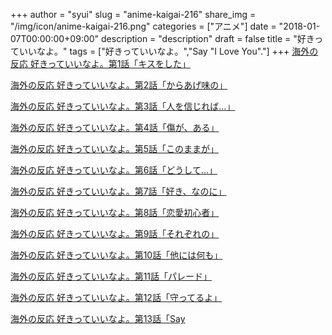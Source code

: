 +++
author = "syui"
slug = "anime-kaigai-216"
share_img = "/img/icon/anime-kaigai-216.png"
categories = ["アニメ"]
date = "2018-01-07T00:00:00+09:00"
description = "description"
draft = false
title = "好きっていいなよ。"
tags = ["好きっていいなよ。","Say &quot;I Love You&quot;."]
+++
<a href="http://web.archive.org/web/20130117141245/http://www.antinoria.com/2012/10/08/海外の反応-好きっていいなよ-第1話-キスをした/" rel="nofollow" target="_blank" title="海外の反応 好きっていいなよ。第1話「キスをした」">海外の反応 好きっていいなよ。第1話「キスをした」</a>

<a href="http://web.archive.org/web/20130117141245/http://www.antinoria.com/2012/10/16/%E6%B5%B7%E5%A4%96%E3%81%AE%E5%8F%8D%E5%BF%9C-%E3%81%95%E3%81%8F%E3%82%89%E8%8D%98%E3%81%AE%E3%83%9A%E3%83%83%E3%83%88%E3%81%AA%E5%BD%BC%E5%A5%B3-%E7%AC%AC1%E8%A9%B1-%E3%81%AD%E3%81%93-%E3%81%97%E3%82%8D-%E3%81%BE%E3%81%97%E3%82%8D-%E5%A5%BD%E3%81%8D%E3%81%A3%E3%81%A6%E3%81%84%E3%81%84%E3%81%AA%E3%82%88-%E7%AC%AC2%E8%A9%B1-%E3%81%8B%E3%82%89%E3%81%82%E3%81%92%E5%91%B3%E3%81%AE/" rel="nofollow" target="_blank" title="海外の反応 好きっていいなよ。第2話「からあげ味の」">海外の反応 好きっていいなよ。第2話「からあげ味の」</a>

<a href="http://web.archive.org/web/20130117141245/http://www.antinoria.com/2012/10/24/%E6%B5%B7%E5%A4%96%E3%81%AE%E5%8F%8D%E5%BF%9C-%E5%A5%BD%E3%81%8D%E3%81%A3%E3%81%A6%E3%81%84%E3%81%84%E3%81%AA%E3%82%88-%E7%AC%AC3%E8%A9%B1-%E4%BA%BA%E3%82%92%E4%BF%A1%E3%81%98%E3%82%8C%E3%81%B0/" rel="nofollow" target="_blank" title="海外の反応 好きっていいなよ。第3話「人を信じれば…」">海外の反応 好きっていいなよ。第3話「人を信じれば…」</a>

<a href="http://web.archive.org/web/20130117141245/http://www.antinoria.com/2012/10/31/%E6%B5%B7%E5%A4%96%E3%81%AE%E5%8F%8D%E5%BF%9C-%E5%A5%BD%E3%81%8D%E3%81%A3%E3%81%A6%E3%81%84%E3%81%84%E3%81%AA%E3%82%88-%E7%AC%AC4%E8%A9%B1-%E5%82%B7%E3%81%8C-%E3%81%82%E3%82%8B/" rel="nofollow" target="_blank" title="海外の反応 好きっていいなよ。第4話「傷が、ある」">海外の反応 好きっていいなよ。第4話「傷が、ある」</a>

<a href="http://web.archive.org/web/20130117141245/http://www.antinoria.com/2012/11/08/%E6%B5%B7%E5%A4%96%E3%81%AE%E5%8F%8D%E5%BF%9C-%E5%A5%BD%E3%81%8D%E3%81%A3%E3%81%A6%E3%81%84%E3%81%84%E3%81%AA%E3%82%88-%E7%AC%AC5%E8%A9%B1-%E3%81%93%E3%81%AE%E3%81%BE%E3%81%BE%E3%81%8C/" rel="nofollow" target="_blank" title="海外の反応 好きっていいなよ。第5話「このままが」">海外の反応 好きっていいなよ。第5話「このままが」</a>

<a href="http://web.archive.org/web/20130117141245/http://www.antinoria.com/2012/11/12/%E6%B5%B7%E5%A4%96%E3%81%AE%E5%8F%8D%E5%BF%9C-%E5%A5%BD%E3%81%8D%E3%81%A3%E3%81%A6%E3%81%84%E3%81%84%E3%81%AA%E3%82%88-%E7%AC%AC6%E8%A9%B1-%E3%81%A9%E3%81%86%E3%81%97%E3%81%A6/" rel="nofollow" target="_blank" title="海外の反応 好きっていいなよ。第6話「どうして…」">海外の反応 好きっていいなよ。第6話「どうして…」</a>

<a href="http://web.archive.org/web/20130117141245/http://www.antinoria.com/2012/11/20/%E6%B5%B7%E5%A4%96%E3%81%AE%E5%8F%8D%E5%BF%9C-%E5%A5%BD%E3%81%8D%E3%81%A3%E3%81%A6%E3%81%84%E3%81%84%E3%81%AA%E3%82%88-%E7%AC%AC7%E8%A9%B1-%E5%A5%BD%E3%81%8D-%E3%81%AA%E3%81%AE%E3%81%AB/" rel="nofollow" target="_blank" title="海外の反応 好きっていいなよ。第7話「好き、なのに」">海外の反応 好きっていいなよ。第7話「好き、なのに」</a>

<a href="http://web.archive.org/web/20130117141245/http://www.antinoria.com/2012/11/25/%E6%B5%B7%E5%A4%96%E3%81%AE%E5%8F%8D%E5%BF%9C-%E5%A5%BD%E3%81%8D%E3%81%A3%E3%81%A6%E3%81%84%E3%81%84%E3%81%AA%E3%82%88-%E7%AC%AC8%E8%A9%B1-%E6%81%8B%E6%84%9B%E5%88%9D%E5%BF%83%E8%80%85/" rel="nofollow" target="_blank" title="海外の反応 好きっていいなよ。第8話「恋愛初心者」">海外の反応 好きっていいなよ。第8話「恋愛初心者」</a>

<a href="http://web.archive.org/web/20130117141245/http://www.antinoria.com/2012/12/03/%E6%B5%B7%E5%A4%96%E3%81%AE%E5%8F%8D%E5%BF%9C-%E5%A5%BD%E3%81%8D%E3%81%A3%E3%81%A6%E3%81%84%E3%81%84%E3%81%AA%E3%82%88-%E7%AC%AC9%E8%A9%B1-%E3%81%9D%E3%82%8C%E3%81%9E%E3%82%8C%E3%81%AE/" rel="nofollow" target="_blank" title="海外の反応 好きっていいなよ。第9話「それぞれの」">海外の反応 好きっていいなよ。第9話「それぞれの」</a>

<a href="http://web.archive.org/web/20130117141245/http://www.antinoria.com/2012/12/11/%E6%B5%B7%E5%A4%96%E3%81%AE%E5%8F%8D%E5%BF%9C-%E5%A5%BD%E3%81%8D%E3%81%A3%E3%81%A6%E3%81%84%E3%81%84%E3%81%AA%E3%82%88-%E7%AC%AC10%E8%A9%B1-%E4%BB%96%E3%81%AB%E3%81%AF%E4%BD%95%E3%82%82/" rel="nofollow" target="_blank" title="海外の反応 好きっていいなよ。第10話「他には何も」">海外の反応 好きっていいなよ。第10話「他には何も」</a>

<a href="http://web.archive.org/web/20130117141245/http://www.antinoria.com/2012/12/17/%E6%B5%B7%E5%A4%96%E3%81%AE%E5%8F%8D%E5%BF%9C-%E5%A5%BD%E3%81%8D%E3%81%A3%E3%81%A6%E3%81%84%E3%81%84%E3%81%AA%E3%82%88-%E7%AC%AC11%E8%A9%B1-%E3%83%91%E3%83%AC%E3%83%BC%E3%83%89/" rel="nofollow" target="_blank" title="海外の反応 好きっていいなよ。第11話「パレード」">海外の反応 好きっていいなよ。第11話「パレード」</a>

<a href="http://web.archive.org/web/20130117141245/http://www.antinoria.com/2012/12/24/%E6%B5%B7%E5%A4%96%E3%81%AE%E5%8F%8D%E5%BF%9C-%E5%A5%BD%E3%81%8D%E3%81%A3%E3%81%A6%E3%81%84%E3%81%84%E3%81%AA%E3%82%88-%E7%AC%AC12%E8%A9%B1-%E5%AE%88%E3%81%A3%E3%81%A6%E3%82%8B%E3%82%88/" rel="nofollow" target="_blank" title="海外の反応 好きっていいなよ。第12話「守ってるよ」">海外の反応 好きっていいなよ。第12話「守ってるよ」</a>

<a href="http://web.archive.org/web/20130117141245/http://www.antinoria.com/2013/01/03/%E6%B5%B7%E5%A4%96%E3%81%AE%E5%8F%8D%E5%BF%9C-%E5%A5%BD%E3%81%8D%E3%81%A3%E3%81%A6%E3%81%84%E3%81%84%E3%81%AA%E3%82%88-%E7%AC%AC13%E8%A9%B1-say-i-love-you-%E6%9C%80%E7%B5%82%E8%A9%B1/" rel="nofollow" target="_blank" title="海外の反応 好きっていいなよ。第13話「Say ">海外の反応 好きっていいなよ。第13話「Say </a>
